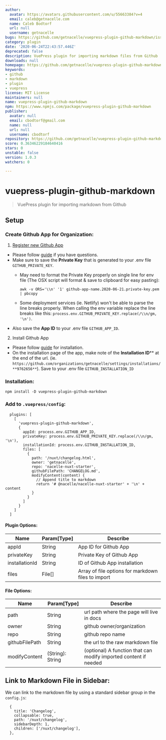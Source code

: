 ```yaml
---
author:
  avatar: https://avatars.githubusercontent.com/u/55663384?v=4
  email: caleb@getnacelle.com
  name: Caleb Bodtorf
  url: null
  username: getnacelle
bugs: https://github.com/getnacelle/vuepress-plugin-github-markdown/issues
category: plugin
date: '2020-06-24T22:43:57.446Z'
deprecated: false
description: VuePress plugin for importing markdown files from Github
downloads: null
homepage: https://github.com/getnacelle/vuepress-plugin-github-markdown#readme
keywords:
- github
- markdown
- plugin
- vuepress
license: MIT License
maintainers: null
name: vuepress-plugin-github-markdown
npm: https://www.npmjs.com/package/vuepress-plugin-github-markdown
publisher:
  avatar: null
  email: cbodtorf@gmail.com
  name: null
  url: null
  username: cbodtorf
repository: https://github.com/getnacelle/vuepress-plugin-github-markdown
score: 0.36346229184640416
stars: 0
unstable: false
version: 1.0.3
watchers: 0

---
```


# vuepress-plugin-github-markdown

> VuePress plugin for importing markdown from Github

## Setup

### Create Github App for Organization:

1. [Register new Github App](https://github.com/organizations/H2Know/settings/apps/new)
  - Please follow [guide](https://developer.github.com/apps/building-github-apps/creating-a-github-app/) if you have questions.
  - Make sure to save the **Private Key** that is generated to your .env file `GITHUB_PRIVATE_KEY`.
      - May need to format the Private Key properly on single line for env file (The OSX script will format & save to clipboard for easy pasting):

        `awk -v ORS='\\n' '1' github-app-name.2020-06-21.private-key.pem | pbcopy`
      - Some deployment services (ie. Netlify) won't be able to parse the line breaks properly. When calling the env variable replace the line breaks like this: `process.env.GITHUB_PRIVATE_KEY.replace(/\\n/gm, '\n')`.
  - Also save the **App ID** to your .env file `GITHUB_APP_ID`.

2. Install Github App
  - Please follow [guide](https://developer.github.com/apps/installing-github-apps/) for installation.
  - On the installation page of the app, make note of the **Installation ID**** at the end of the url. (ie. `https://github.com/organizations/getnacelle/settings/installations/**9762656**`). Save to your .env file `GITHUB_INSTALLATION_ID`

### Installation:

`npm install -D vuepress-plugin-github-markdown`

### Add to `.vuepress/config`:

```
  plugins: [
    [
      'vuepress-plugin-github-markdown',
      {
        appId: process.env.GITHUB_APP_ID,
        privateKey: process.env.GITHUB_PRIVATE_KEY.replace(/\\n/gm, '\n'),
        installationId: process.env.GITHUB_INSTALLATION_ID,
        files: [
          {
            path: '/nuxt/changelog.html',
            owner: 'getnacelle',
            repo: 'nacelle-nuxt-starter',
            githubFilePath: 'CHANGELOG.md',
            modifyContent(content) {
              // Append title to markdown
              return '# @nacelle/nacelle-nuxt-starter' + '\n' + content
            }
          }
        ]
      }
    ]
  ]
```

#### Plugin Options:

| Name | Param[Type] | Describe |
| ---- | --------- | -------- |
| appId | String | App ID for Github App |
| privateKey | String | Private Key of Github App |
| installationId | String | ID of Github App installation |
| files | File[] | Array of file options for markdown files to import |

#### File Options:

| Name | Param[Type] | Describe |
| ---- | --------- | -------- |
| path | String | url path where the page will live in docs |
| owner | String | github owner/organization |
| repo | String | github repo name |
| githubFilePath | String | the url to the raw markdown file |
| modifyContent | (String): String | (optional) A function that can modify imported content if needed |


## Link to Markdown File in Sidebar:

We can link to the markdown file by using a standard sidebar group in the `config.js`:

```
  {
    title: 'Changelog',
    collapsable: true,
    path: '/nuxt/changelog',
    sidebarDepth: 1,
    children: ['/nuxt/changelog'],
  },
```